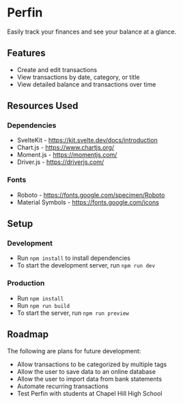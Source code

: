 # Perfin
Easily track your finances and see your balance at a glance.

## Features
- Create and edit transactions
- View transactions by date, category, or title
- View detailed balance and transactions over time

## Resources Used

### Dependencies
- SvelteKit - https://kit.svelte.dev/docs/introduction
- Chart.js - https://www.chartjs.org/
- Moment.js - https://momentjs.com/
- Driver.js - https://driverjs.com/

### Fonts
- Roboto - https://fonts.google.com/specimen/Roboto
- Material Symbols - https://fonts.google.com/icons

## Setup

### Development
- Run `npm install` to install dependencies
- To start the development server, run `npm run dev`

### Production
- Run `npm install`
- Run `npm run build`
- To start the server, run `npm run preview`

## Roadmap
The following are plans for future development:
- Allow transactions to be categorized by multiple tags
- Allow the user to save data to an online database
- Allow the user to import data from bank statements
- Automate recurring transactions
- Test Perfin with students at Chapel Hill High School